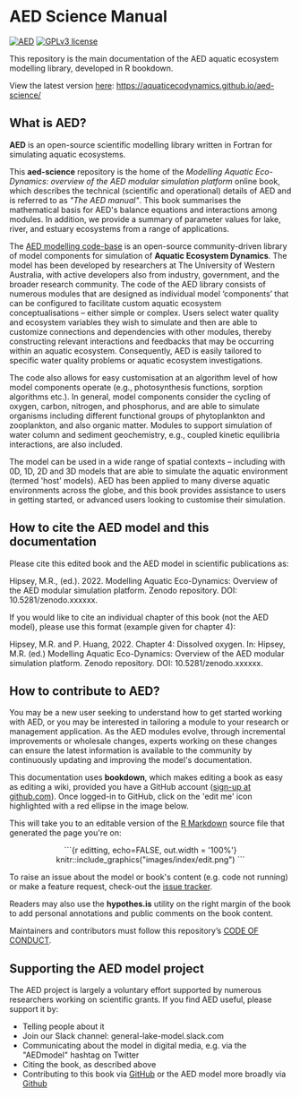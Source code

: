 # AED Science Manual

[![AED](https://img.shields.io/badge/AED-2.0-brightgreen)](https://aquatic.science.uwa.edu.au/research/models/AED/quickstart.html)
[![GPLv3 license](https://img.shields.io/badge/License-GPLv3-blue.svg)](http://perso.crans.org/besson/LICENSE.html)

This repository is the main documentation of the AED aquatic ecosystem modelling library, developed in R bookdown.

View the latest version [here](https://aquaticecodynamics.github.io/aed-science/): https://aquaticecodynamics.github.io/aed-science/


## What is AED?

**AED** is an open-source scientific modelling library written in Fortran for simulating aquatic ecosystems. 

This **aed-science** repository is the home of the *Modelling Aquatic Eco-Dynamics: overview of the AED modular simulation platform* online book, which describes the technical (scientific and operational) details of AED and is referred to as *"The AED manual"*. This book summarises the mathematical basis for AED's balance equations and interactions among modules. In addition, we provide a summary of parameter values for lake, river, and estuary ecosystems from a range of applications.


The [AED modelling code-base](https://github.com/AquaticEcoDynamics/libaed-water) is an open-source community-driven library of model components for simulation of **Aquatic Ecosystem Dynamics**. The model has been developed by researchers at The University of Western Australia, with active developers also from industry, government, and the broader research community. The code of the AED library consists of numerous modules that are designed as individual model ‘components’ that can be configured to facilitate custom aquatic ecosystem conceptualisations – either simple or complex. Users select water quality and ecosystem variables they wish to simulate and then are able to customize connections and dependencies with other modules, thereby constructing relevant interactions and feedbacks that may be occurring within an aquatic ecosystem. Consequently, AED is easily tailored to specific water quality problems or aquatic ecosystem investigations. 

The code also allows for easy customisation at an algorithm level of how model components operate (e.g., photosynthesis functions, sorption algorithms etc.). In general, model components consider the cycling of oxygen, carbon, nitrogen, and phosphorus, and are able to simulate organisms including different functional groups of phytoplankton and zooplankton, and also organic matter. Modules to support simulation of water column and sediment geochemistry, e.g., coupled kinetic equilibria interactions, are also included.

The model can be used in a wide range of spatial contexts – including with 0D, 1D, 2D and 3D models that are able to simulate the aquatic environment (termed 'host' models). AED has been applied to many diverse aquatic environments across the globe, and this book provides assistance to users in getting started, or advanced users looking to customise their simulation.


## How to cite the AED model and this documentation

Please cite this edited book and the AED model in scientific publications as: 

Hipsey, M.R., (ed.). 2022. Modelling Aquatic Eco-Dynamics: Overview of the AED modular simulation platform.
Zenodo repository. DOI: 10.5281/zenodo.xxxxxx. 

If you would like to cite an individual chapter of this book (not the AED model), please
use this format (example given for chapter 4): 

Hipsey, M.R. and P. Huang, 2022. Chapter 4: Dissolved oxygen. In: Hipsey, M.R. (ed.) Modelling Aquatic Eco-Dynamics: Overview of the AED modular simulation platform. Zenodo repository. DOI: 10.5281/zenodo.xxxxxx.


## How to contribute to AED?

You may be a new user seeking to understand how to get started working with AED, or you may be interested in tailoring a module to your research or management application. As the AED modules evolve, through incremental improvements or wholesale changes, experts working on these changes can ensure the latest information is available to the community by continuously updating and improving the model's documentation.

This documentation uses **bookdown**, which makes editing a book as easy as editing a wiki, provided you have a GitHub account ([sign-up at github.com](https://github.com/)). Once logged-in to GitHub, click on the 'edit me' icon highlighted with a red ellipse in the image below.

This will take you to an editable version of the [R Markdown](http://rmarkdown.rstudio.com/) source file that generated the page you're on:

<center>
```{r editting, echo=FALSE, out.width = '100%'}
knitr::include_graphics("images/index/edit.png")
```
</center>

To raise an issue about the model or book's content (e.g. code not running) or make a feature request, check-out the [issue tracker](hhttps://github.com/AquaticEcoDynamics/aed-science/issues).

Readers may also use the **hypothes.is** utility on the right margin of the book to add personal annotations and public comments on the book content.

Maintainers and contributors must follow this repository’s [CODE OF CONDUCT](https://github.com/AquaticEcoDynamics/aed-science/blob/master/CODE_OF_CONDUCT.md).


## Supporting the AED model project

The AED project is largely a voluntary effort supported by numerous researchers working on scientific grants. If you find AED useful, please support it by:

- Telling people about it
- Join our Slack channel: general-lake-model.slack.com
- Communicating about the model in digital media, e.g. via the "AEDmodel" hashtag on Twitter 
- Citing the book, as described above
- Contributing to this book via [GitHub](https://github.com/AquaticEcoDynamics/aed-science) or the AED model more broadly via [Github](https://github.com/AquaticEcoDynamics)
